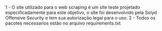 1 - O site utilizado para o web scraping é um site teste projetado especificadamente para este objetivo, o site foi desenvolvido pela Solyd Offensive Security e tem sua autorização legal para o uso. 
2 - Todos os pacotes necessarios estão no arquivo requirements.txt 
